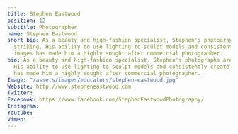 ```yaml
---
title: Stephen Eastwood
position: 12
subtitle: Photographer
name: Stephen Eastwood
short_bio: As a beauty and high-fashion specialist, Stephen's photographs are always
  striking. His ability to use lighting to sculpt models and consistently create alluring
  images has made him a highly sought after commercial photographer.
bio: As a beauty and high-fashion specialist, Stephen's photographs are always striking.
  His ability to use lighting to sculpt models and consistently create alluring images
  has made him a highly sought after commercial photographer.
Image: "/assets/images/educators/stephen-eastwood.jpg"
Website: http://www.stepheneastwood.com
Twitter: 
Facebook: https://www.facebook.com/StephenEastwoodPhotography/
Instagram: 
Youtube: 
Vimeo: 
---
```


